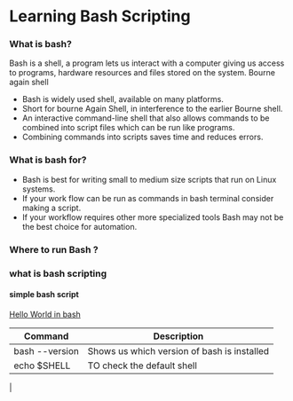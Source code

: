 # Learning Bash Scripting
### What is bash?
Bash is a shell, a program lets us interact with a computer giving us access to programs, hardware resources and files stored on the system.
Bourne again shell
* Bash is widely used shell, available on many platforms.
* Short for bourne Again Shell, in interference to the earlier Bourne shell.
* An interactive command-line shell that also allows commands to be combined into script files which can be run like programs.
* Combining commands into scripts saves time and reduces errors.

### What is bash for?
* Bash is best for writing small to medium size scripts that run on Linux systems.
* If your work flow can be run as commands in bash terminal consider making a script.
* If your workflow requires other more specialized tools Bash may not be the best choice for automation.




### Where to run Bash ?



### what is bash scripting
#### simple bash script
[Hello World in bash](scripts/first-script.sh)



|Command | Description  |
|---|---|
|bash --version |Shows us which version of bash is installed |
|echo $SHELL | TO check the default shell |
|
